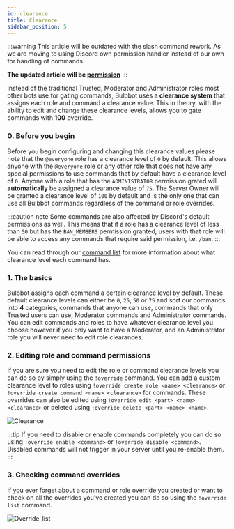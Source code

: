 ```yaml
---
id: clearance
title: Clearance
sidebar_position: 5
---
```


:::warning
This article will be outdated with the slash command rework. As we are moving to using Discord own permission handler instead of our own for handling of commands.

**The updated article will be [permission](permission.md)**
:::

Instead of the traditional Trusted, Moderator and Administrator roles most other bots use for gating commands, Bulbbot uses a **clearance system** that assigns each role and command a clearance value. This in theory, with the ability to edit and change these clearance levels, allows you to gate commands with **100** override.

### 0. Before you begin

Before you begin configuring and changing this clearance values please note that the `@everyone` role has a clearance level of `0` by default. This allows anyone with the `@everyone` role or any other role that does not have any special permissions to use commands that by default have a clearance level of `0`. Anyone with a role that has the `ADMINISTRATOR` permission grated will **automatically** be assigned a clearance value of `75`. The Server Owner will be granted a clearance level of `100` by default and is the only one that can use all Bulbbot commands regardless of the command or role overrides.

:::caution note
Some commands are also affected by Discord's default permissions as well. This means that if a role has a clearance level of less than `50` but has the `BAN_MEMBERS` permission granted, users with that role will be able to access any commands that require said permission, i.e. `/ban`.
:::

You can read through our [command list](../basics/command-list.md) for more information about what clearance level each command has.

### 1. The basics

Bulbbot assigns each command a certain clearance level by default. These default clearance levels can either be `0`, `25`, `50` or `75` and sort our commands into **4** categories, commands that anyone can use, commands that only Trusted users can use, Moderator commands and Administrator commands. You can edit commands and roles to have whatever clearance level you choose however if you only want to have a Moderator, and an Administrator role you will never need to edit role clearances.

### 2. Editing role and command permissions

If you are sure you need to edit the role or command clearance levels you can do so by simply using the `!override` command. You can add a custom clearance level to roles using `!override create role <name> <clearance>` or `!override create command <name> <clearance>` for commands. These overrides can also be edited using `!override edit <part> <name> <clearance>` or deleted using `!override delete <part> <name> <name>`.

![Clearance](../assets/Configuration/Clearance_Overrides.gif)

:::tip
If you need to disable or enable commands completely you can do so using `!override enable <command>` or `!override disable <command>`. Disabled commands will not trigger in your server until you re-enable them.
:::

### 3. Checking command overrides

If you ever forget about a command or role override you created or want to check on all the overrides you've created you can do so using the `!override list` command.

![Override_list](../assets/Configuration/Override_List.gif)
